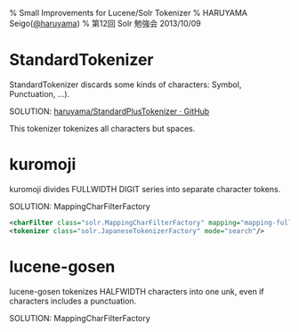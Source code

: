 % Small Improvements for Lucene/Solr Tokenizer
% HARUYAMA Seigo([@haruyama](https://twitter.com/haruyama))
% 第12回 Solr 勉強会 2013/10/09

# StandardTokenizer

StandardTokenizer discards some kinds of characters: Symbol, Punctuation, ...).

SOLUTION: [haruyama/StandardPlusTokenizer · GitHub](https://github.com/haruyama/StandardPlusTokenizer)

This tokenizer tokenizes all characters but spaces.

# kuromoji

kuromoji divides FULLWIDTH DIGIT series into separate character tokens.

SOLUTION: MappingCharFilterFactory

```xml
<charFilter class="solr.MappingCharFilterFactory" mapping="mapping-fullwidth-digit.txt" />
<tokenizer class="solr.JapaneseTokenizerFactory" mode="search"/>
```

# lucene-gosen

lucene-gosen tokenizes HALFWIDTH characters into one unk, even if characters includes a punctuation.

SOLUTION: MappingCharFilterFactory

